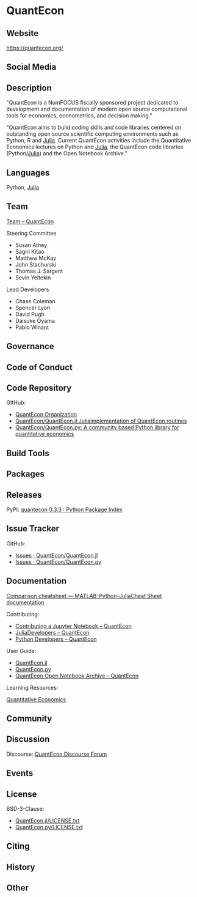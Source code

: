 # QuantEcon

## Website

<https://quantecon.org/>


## Social Media


## Description

"QuantEcon is a NumFOCUS fiscally sponsored project dedicated to development and documentation of modern open source computational tools for economics, econometrics, and decision making."

"QuantEcon aims to build coding skills and code libraries centered on outstanding open source scientific computing environments such as Python, R and [Julia](http://julialang.org/). Current QuantEcon activities include the Quantitative Economics lectures on Python and [Julia](http://julialang.org/), the QuantEcon code libraries (Python/[Julia](http://julialang.org/)) and the Open Notebook Archive."


## Languages

Python, [Julia](http://julialang.org/)

## Team

[Team – QuantEcon](https://quantecon.org/team.html)


Steering Committee

- Susan Athey
- Sagiri Kitao
- Matthew McKay
- John Stachurski
- Thomas J. Sargent
- Sevin Yeltekin


Lead Developers

- Chase Coleman
- Spencer Lyon
- David Pugh
- Daisuke Oyama
- Pablo Winant

## Governance



## Code of Conduct



## Code Repository


GItHub:

- [QuantEcon Organization](https://github.com/QuantEcon)
- [QuantEcon/QuantEcon.jl:](https://github.com/QuantEcon/QuantEcon.jl)[Julia](http://julialang.org/)[implementation of QuantEcon routines](https://github.com/QuantEcon/QuantEcon.jl)
- [QuantEcon/QuantEcon.py: A community based Python library for quantitative economics](https://github.com/QuantEcon/QuantEcon.py)

## Build Tools



## Packages



## Releases


PyPI: [quantecon 0.3.3 : Python Package Index](https://pypi.python.org/pypi/quantecon/)


## Issue Tracker


GitHub:

- [Issues · QuantEcon/QuantEcon.jl](https://github.com/QuantEcon/QuantEcon.jl/issues)
- [Issues · QuantEcon/QuantEcon.py](https://github.com/QuantEcon/QuantEcon.py/issues)

## Documentation


[Comparison cheatsheet — MATLAB-Python-](https://cheatsheets.quantecon.org/)[Julia](http://julialang.org/)[Cheat Sheet documentation](https://cheatsheets.quantecon.org/)

Contributing:

- [Contributing a Jupyter Notebook – QuantEcon](https://quantecon.org/nb_contrib.html)
- [Julia](http://julialang.org/)[Developers – QuantEcon](https://quantecon.org/julia_developers.html)
- [Python Developers – QuantEcon](https://quantecon.org/python_developers.html)

User Guide:

- [QuantEcon.jl](https://quantecon.org/julia_index.html)
- [QuantEcon.py](https://quantecon.org/python_index.html)
- [QuantEcon Open Notebook Archive – QuantEcon](https://quantecon.org/notebooks.html)

Learning Resources:

[Quantitative Economics](https://lectures.quantecon.org/)


## Community



## Discussion


Discourse: [QuantEcon Discourse Forum](http://discourse.quantecon.org/)


## Events



## License

BSD-3-Clause:

- [QuantEcon.jl/LICENSE.txt](https://github.com/QuantEcon/QuantEcon.jl/blob/master/LICENSE.txt)
- [QuantEcon.py/LICENSE.txt](https://github.com/QuantEcon/QuantEcon.py/blob/master/LICENSE.txt)

## Citing


## History


## Other

